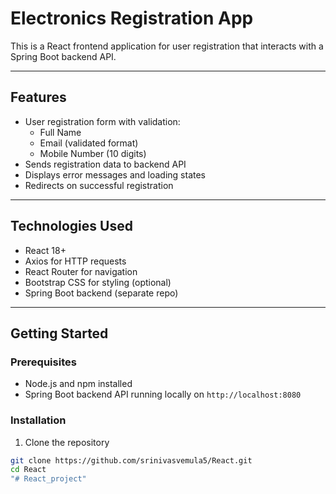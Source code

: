 # Electronics Registration App

This is a React frontend application for user registration that interacts with a Spring Boot backend API.

---

## Features

- User registration form with validation:
  - Full Name
  - Email (validated format)
  - Mobile Number (10 digits)
- Sends registration data to backend API
- Displays error messages and loading states
- Redirects on successful registration

---

## Technologies Used

- React 18+
- Axios for HTTP requests
- React Router for navigation
- Bootstrap CSS for styling (optional)
- Spring Boot backend (separate repo)

---

## Getting Started

### Prerequisites

- Node.js and npm installed
- Spring Boot backend API running locally on `http://localhost:8080`

### Installation

1. Clone the repository

```bash
git clone https://github.com/srinivasvemula5/React.git
cd React
"# React_project" 
